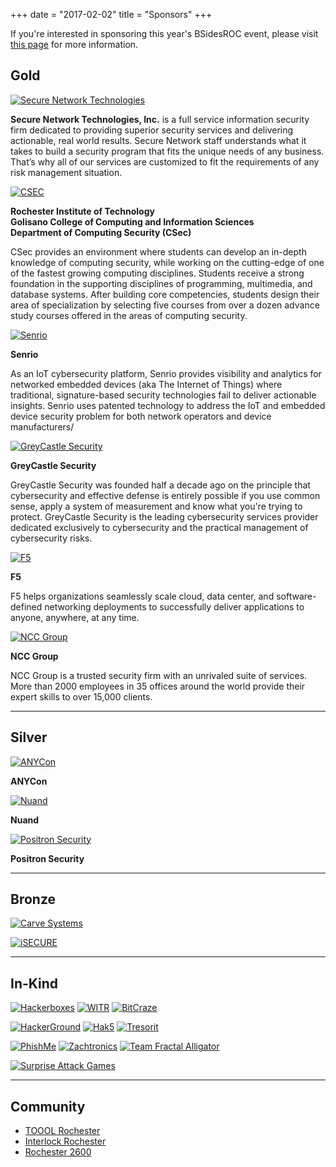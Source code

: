 +++
date = "2017-02-02"
title = "Sponsors"
+++

If you're interested in sponsoring this year's BSidesROC event, please visit [this page](/sponsorship-info/) for more information.

## Gold

[![Secure Network Technologies](/img/sponsors/secure-network-technologies.png)](https://www.securenetworkinc.com/)

**Secure Network Technologies, Inc.** is a full service information security firm dedicated to providing superior security services and delivering actionable, real world results. Secure Network staff understands what it takes to build a security program that fits the unique needs of any business. That’s why all of our services are customized to fit the requirements of any risk management situation.

[![CSEC](/img/sponsors/csec.jpg)](https://www.rit.edu/gccis/computingsecurity/)

**Rochester Institute of Technology  
Golisano College of Computing and Information Sciences  
Department of Computing Security (CSec)**

CSec provides an environment where students can develop an in-depth knowledge of computing security, while working on the cutting-edge of one of the fastest growing computing disciplines. Students receive a strong foundation in the supporting disciplines of programming, multimedia, and database systems. After building core competencies, students design their area of specialization by selecting five courses from over a dozen advance study courses offered in the areas of computing security.

[![Senrio](/img/sponsors/senrio.jpg)](http://senr.io/)

**Senrio**

As an IoT cybersecurity platform, Senrio provides visibility and analytics for networked embedded devices (aka The Internet of Things) where traditional, signature-based security technologies fail to deliver actionable insights. Senrio uses patented technology to address the IoT and embedded device security problem for both network operators and device manufacturers/


[![GreyCastle Security](/img/sponsors/greycastle.jpg)](https://greycastlesecurity.com/company/careers.shtml?utm_source=BSides%20Rochester&utm_campaign=BSides%20Rochester%20Event%2004-22-17&utm_medium=Event)

**GreyCastle Security**

GreyCastle Security was founded half a decade ago on the principle that cybersecurity and effective defense is entirely possible if you use common sense, apply a system of measurement and know what you're trying to protect. GreyCastle Security is the leading cybersecurity services provider dedicated exclusively to cybersecurity and the practical management of cybersecurity risks.

[![F5](/img/sponsors/f5.png)](https://f5.com/)

**F5**

F5 helps organizations seamlessly scale cloud, data center, and software-defined networking deployments to successfully deliver applications to anyone, anywhere, at any time.


[![NCC Group](/img/sponsors/ncc-group.png)](https://www.nccgroup.trust/us/about-us/careers/)

**NCC Group**

NCC Group is a trusted security firm with an unrivaled suite of services. More than 2000 employees in 35 offices around the world provide their expert skills to over 15,000 clients.

---
## Silver

[![ANYCon](/img/sponsors/anycon.jpg)](http://www.anycon.info/)

**ANYCon**

[![Nuand](/img/sponsors/nuand.jpg)](https://www.nuand.com/)

**Nuand**

[![Positron Security](/img/sponsors/positron-security.png)](http://www.positronsecurity.com/services/)

**Positron Security**

---
## Bronze

[![Carve Systems](/img/sponsors/carve-systems.png)](https://www.carvesystems.com/)

[![iSECURE](/img/sponsors/isecure.png)](https://isecurenet.net/)


---
## In-Kind

[![Hackerboxes](/img/sponsors/hackerboxes.png)](http://www.hackerboxes.com/)
[![WITR](/img/sponsors/witr_logo.png)](https://witr.rit.edu/)
[![BitCraze](/img/sponsors/bitcraze.png)](https://store.bitcraze.io/collections/kits/products/crazyradio-pa)

[![HackerGround](/img/sponsors/hackerground.png)](https://www.thehackerground.com/)
[![Hak5](/img/sponsors/hak5.gif)](https://www.hak5.org/)
[![Tresorit](/img/sponsors/tresorit.png)](https://tresorit.com)

[![PhishMe](/img/sponsors/phishme.png)](https://www.phishme.com)
[![Zachtronics](/img/sponsors/zachtronics.png)](http://www.zachtronics.com)
[![Team Fractal Alligator](/img/sponsors/teamfractalalligator.png)](http://www.hacknet-os.com/)

[![Surprise Attack Games](/img/sponsors/surpriseattackgames.png)](http://www.surpriseattackgames.com)


---
## Community

- [TOOOL Rochester](https://tooolroc.org/)
- [Interlock Rochester](http://www.interlockroc.org/)
- [Rochester 2600](http://www.rochester2600.com/)
